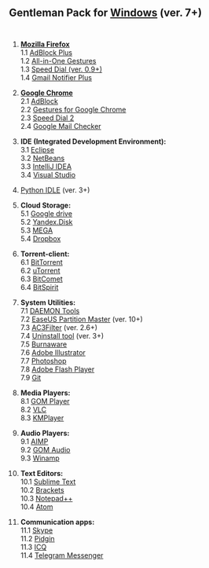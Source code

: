 ## Gentleman Pack for <a href="http://windows.microsoft.com/en-us/windows/downloads">Windows</a> (ver. 7+) <br><br>

1. <a href="https://www.mozilla.org/firefox/new/?scene=2#download-fx"><strong>Mozilla Firefox</strong></a><br>
  1.1 <a href="https://addons.mozilla.org/ru/firefox/addon/adblock-plus/?src=search">AdBlock Plus</a><br>
  1.2 <a href="https://addons.mozilla.org/ru/firefox/addon/all-in-one-gestures/?src=search">All-in-One Gestures</a><br>
  1.3 <a href="https://addons.mozilla.org/ru/firefox/addon/speed-dial/?src=search">Speed Dial (ver. 0.9+)</a><br>
  1.4 <a href="https://addons.mozilla.org/ru/firefox/addon/fastest-notifier-for-gmail/?src=search">Gmail Notifier Plus</a><br>

2. <a href="http://www.google.com.ua/intl/us/chrome/browser/desktop/index.html"><strong>Google Chrome</strong></a><br>
  2.1 <a href="https://chrome.google.com/webstore/detail/adblock/gighmmpiobklfepjocnamgkkbiglidom?hl=en">AdBlock</a><br>
  2.2 <a href="https://chrome.google.com/webstore/detail/gestures-for-google-chrom/jpkfjicglakibpenojifdiepckckakgk?hl=en">Gestures for Google Chrome</a><br>
  2.3 <a href="https://chrome.google.com/webstore/detail/speed-dial-2/jpfpebmajhhopeonhlcgidhclcccjcik?hl=en">Speed Dial 2</a><br>
  2.4 <a href="https://chrome.google.com/webstore/detail/google-mail-checker/mihcahmgecmbnbcchbopgniflfhgnkff?hl=en">Google Mail Checker</a><br>

3. <strong>IDE (Integrated Development Environment):</strong><br>
  3.1 <a href="https://www.eclipse.org/downloads/">Eclipse</a><br>
  3.2 <a href="https://netbeans.org/downloads/">NetBeans</a><br>
  3.3 <a href="https://www.jetbrains.com/idea/download/">IntelliJ IDEA</a><br>
  3.4 <a href="https://www.visualstudio.com/en-us/downloads/download-visual-studio-vs.aspx">Visual Studio</a><br>
4. <a href="https://www.python.org/downloads/">Python IDLE</a> (ver. 3+)<br>

5. <strong>Cloud Storage:</strong><br>
  5.1 <a href="https://www.google.com/intl/en/drive/download/">Google drive</a><br>
  5.2 <a href="https://disk.yandex.ua/?ncrnd=4997">Yandex.Disk</a><br>
  5.3 <a href="https://mega.co.nz/#sync">MEGA</a><br>
  5.4 <a href="https://www.dropbox.com/downloading">Dropbox</a><br>

6. <strong>Torrent-client:</strong><br>
  6.1 <a href="http://www.bittorrent.com/">BitTorrent</a><br>
  6.2 <a href="http://www.utorrent.com/intl/ru/downloads/win">uTorrent</a><br>
  6.3 <a href="http://www.bitcomet.com/">BitComet</a><br>
  6.4 <a href="http://www.bitspirit.cc/en/">BitSpirit</a><br>

7. <strong>System Utilities:</strong><br>
  7.1 <a href="http://www.daemon-tools.cc/downloads">DAEMON Tools</a><br>
  7.2 <a href="http://www.partition-tool.com/download.htm">EaseUS Partition Master</a> (ver. 10+)<br>
  7.3 <a href="http://www.ac3filter.net/wiki/Download_AC3Filter">AC3Filter</a> (ver. 2.6+)<br>
  7.4 <a href="http://www.crystalidea.com/ru/download">Uninstall tool</a> (ver. 3+)<br>
  7.5 <a href="http://www.burnaware.com/download.html">Burnaware</a><br>
  7.6 <a href="http://www.adobe.com/uk/products/illustrator.html">Adobe Illustrator</a><br>
  7.7 <a href="http://www.adobe.com/uk/products/photoshop.html">Photoshop</a><br>
  7.8 <a href="https://get.adobe.com/ru/flashplayer/">Adobe Flash Player</a><br>
  7.9 <a href="http://git-scm.com/">Git</a><br>

8. <strong>Media Players:</strong><br>
  8.1 <a href="http://player.gomlab.com/eng/download/">GOM Player</a><br>
  8.2 <a href="http://www.videolan.org/vlc/">VLC</a><br>
  8.3 <a href="http://www.kmplayer.com/">KMPlayer</a><br>

9. <strong>Audio Players:</strong><br>
  9.1 <a href="http://www.aimp.ru/index.php?do=download">AIMP</a><br>
  9.2 <a href="http://audio.gomlab.com/eng/">GOM Audio</a><br>
  9.3 <a href="http://www.winamp.com/">Winamp</a><br>

10. <strong>Text Editors:</strong><br>
  10.1 <a href="http://www.sublimetext.com/2">Sublime Text</a><br>
  10.2 <a href="http://brackets.io/">Brackets</a><br>
  10.3 <a href="http://notepad-plus-plus.org/download/">Notepad++</a><br>
  10.4 <a href="https://atom.io/">Atom</a><br>

11. <strong>Communication apps:</strong><br> 
  11.1 <a href="http://www.skype.com/en/download-skype/skype-for-computer/">Skype</a><br>
  11.2 <a href="https://pidgin.im/download/">Pidgin</a><br>
  11.3 <a href="https://www.icq.com">ICQ</a><br>
  11.4 <a href="https://desktop.telegram.org/">Telegram Messenger</a><br>
